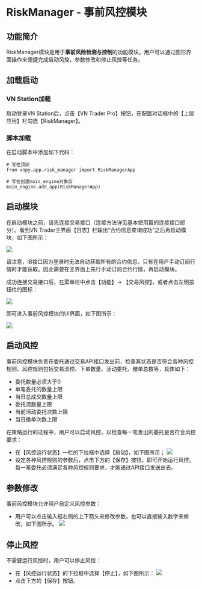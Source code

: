 # RiskManager - 事前风控模块

## 功能简介

RiskManager模块是用于**事前风险检测与控制**的功能模块。用户可以通过图形界面操作来便捷完成启动风控，参数修改和停止风控等任务。

## 加载启动

### VN Station加载

启动登录VN Station后，点击【VN Trader Pro】按钮，在配置对话框中的【上层应用】栏勾选【RiskManager】。

### 脚本加载

在启动脚本中添加如下代码：

```
# 写在顶部
from vnpy.app.risk_manager import RiskManagerApp

# 写在创建main_engine对象后
main_engine.add_app(RiskManagerApp)
```

## 启动模块

在启动模块之前，请先连接交易接口（连接方法详见基本使用篇的连接接口部分）。看到VN Trader主界面【日志】栏输出“合约信息查询成功”之后再启动模块，如下图所示：

![](https://vnpy-doc.oss-cn-shanghai.aliyuncs.com/cta_strategy/1.png)

请注意，IB接口因为登录时无法自动获取所有的合约信息，只有在用户手动订阅行情时才能获取。因此需要在主界面上先行手动订阅合约行情，再启动模块。

成功连接交易接口后，在菜单栏中点击【功能】-> 【交易风控】，或者点击左侧按钮栏的图标：

![](https://vnpy-doc.oss-cn-shanghai.aliyuncs.com/risk_manager/1-1.png)

即可进入事前风控模块的UI界面，如下图所示：

![](https://vnpy-doc.oss-cn-shanghai.aliyuncs.com/risk_manager/1-2.png)

## 启动风控

事前风控模块负责在委托通过交易API接口发出前，检查其状态是否符合各种风控规则。风控规则包括交易流控、下单数量、活动委托、撤单总数等，具体如下：

 - 委托数量必须大于0
 - 单笔委托的数量上限
 - 当日总成交数量上限
 - 委托流数量上限
 - 当前活动委托次数上限
 - 当日撤单次数上限

在策略运行的过程中，用户可以启动风控，以检查每一笔发出的委托是否符合风控要求：
 * 在【风控运行状态】一栏的下拉框中选择【启动】，如下图所示；
 ![](https://vnpy-doc.oss-cn-shanghai.aliyuncs.com/risk_manager/1-3.png)
 * 设定各种风控规则的参数后，点击下方的【保存】按钮，即可开始运行风控。每一笔委托必须满足各种风控规则要求，才能通过API接口发送出去。

## 参数修改

事前风控模块允许用户自定义风控参数：
* 用户可以点击输入框右侧的上下箭头来修改参数，也可以直接输入数字来修改，如下图所示。
![](https://vnpy-doc.oss-cn-shanghai.aliyuncs.com/risk_manager/1-4.png)

## 停止风控
不需要运行风控时，用户可以停止风控：
* 在【风控运行状态】的下拉框中选择【停止】，如下图所示：
![](https://vnpy-doc.oss-cn-shanghai.aliyuncs.com/risk_manager/1-5.png)
* 点击下方的【保存】按钮。